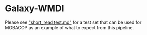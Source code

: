 # Galaxy-WMDI

Please see ["short_read test.md"](https://github.com/Zensei6831/Galaxy-WMDI/blob/main/short_read%20test.md) for a test set that can be used for MOBACOP as an example of what to expect from this pipeline. 
